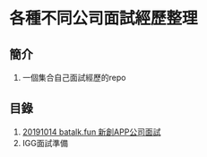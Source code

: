# 各種不同公司面試經歷整理

## 簡介
1. 一個集合自己面試經歷的repo

## 目錄
1. [20191014 batalk.fun 新創APP公司面試](20191014_batalk.fun_新創APP公司面試.md)
2. IGG面試準備